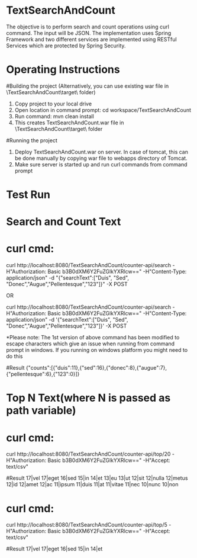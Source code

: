TextSearchAndCount
==================
The objective is to perform search and count operations using curl command. The input will be JSON.
The implementation uses Spring Framework and two different services are implemented using RESTful Services which are protected by Spring Security.

Operating Instructions
==========================

#Building the project (Alternatively, you can use existing war file in \\TextSearchAndCount\target\ folder)
1. Copy project to your local drive
2. Open location in command prompt: cd workspace/TextSearchAndCount
3. Run command: mvn clean install
4. This creates TextSearchAndCount.war file in \\TextSearchAndCount\target\ folder

#Running the project
1. Deploy TextSearchAndCount.war on server. In case of tomcat, this can be done manually by copying war file to webapps directory of Tomcat.
2. Make sure server is started up and run curl commands from command prompt

Test Run
========
# Search and Count Text 
# curl cmd:
curl http://localhost:8080/TextSearchAndCount/counter-api/search -H"Authorization: Basic b3B0dXM6Y2FuZGlkYXRlcw==" -H"Content-Type: application/json" -d "{\"searchText\":[\"Duis\", \"Sed\", \"Donec\",\"Augue\",\"Pellentesque\",\"123\"]}" -X POST

OR

curl http://localhost:8080/TextSearchAndCount/counter-api/search -H"Authorization: Basic b3B0dXM6Y2FuZGlkYXRlcw==" -H"Content-Type: application/json" -d '{"searchText":["Duis", "Sed", "Donec","Augue","Pellentesque","123"]}' -X POST

*Please note: The 1st version of above command has been modified to escape characters which give an issue when running from command prompt in windows. If you running on windows platform you might need to do this

#Result
{"counts":[{"duis":11},{"sed":16},{"donec":8},{"augue":7},{"pellentesque":6},{"123":0}]}


# Top N Text(where N is passed as path variable) 
# curl cmd:
curl http://localhost:8080/TextSearchAndCount/counter-api/top/20 -H"Authorization: Basic b3B0dXM6Y2FuZGlkYXRlcw==" -H"Accept: text/csv"

#Result
17|vel
17|eget
16|sed
15|in
14|et
13|eu
13|ut
12|sit
12|nulla
12|metus
12|id
12|amet
12|ac
11|ipsum
11|duis
11|at
11|vitae
11|nec
10|nunc
10|non

# curl cmd:
curl http://localhost:8080/TextSearchAndCount/counter-api/top/5 -H"Authorization: Basic b3B0dXM6Y2FuZGlkYXRlcw==" -H"Accept: text/csv"

#Result
17|vel
17|eget
16|sed
15|in
14|et

